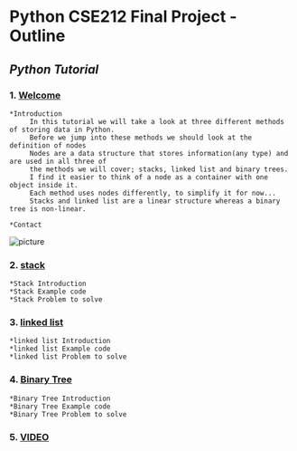 <!--- 👋 Hi, I’m @moscarelloscott
- 👀 I’m interested in ...
- 🌱 I’m currently learning ...
- 💞️ I’m looking to collaborate on ...
- 📫 How to reach me ...


moscarelloscott/moscarelloscott is a ✨ special ✨ repository because its `README.md` (this file) appears on your GitHub profile.
You can click the Preview link to take a look at your changes.
--->
# Python CSE212 Final Project - Outline 
## *Python Tutorial*

### 1. [Welcome](https://github.com/moscarelloscott/moscarelloscott/blob/main/CSE212.md)
    *Introduction
         In this tutorial we will take a look at three different methods of storing data in Python.
         Before we jump into these methods we should look at the definition of nodes
         Nodes are a data structure that stores information(any type) and are used in all three of 
         the methods we will cover; stacks, linked list and binary trees. 
         I find it easier to think of a node as a container with one object inside it.
         Each method uses nodes differently, to simplify it for now...
         Stacks and linked list are a linear structure whereas a binary tree is non-linear.
         
    *Contact
   ![picture](404)

### 2. [stack](https://github.com/moscarelloscott/moscarelloscott/blob/main/stack.md)
    *Stack Introduction
    *Stack Example code
    *Stack Problem to solve

### 3. [linked list](https://github.com/moscarelloscott/moscarelloscott/blob/main/linkedlist.md)
    *linked list Introduction
    *linked list Example code
    *linked list Problem to solve

### 4. [Binary Tree](https://github.com/moscarelloscott/moscarelloscott/blob/main/binarytree.md)
    *Binary Tree Introduction
    *Binary Tree Example code
    *Binary Tree Problem to solve

### 5. [VIDEO](404)
